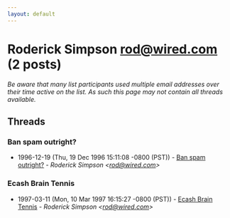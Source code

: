 ```yaml
---
layout: default
---
```


# Roderick Simpson <rod@wired.com> (2 posts)

_Be aware that many list participants used multiple email addresses over their time active on the list. As such this page may not contain all threads available._

## Threads

### Ban spam outright?
+ 1996-12-19 (Thu, 19 Dec 1996 15:11:08 -0800 (PST)) - [Ban spam outright?](/archive/1996/12/0f7255ae8292e360d5046a01148d8981f1b07cadce9b60415ae4341326a09d65) - _Roderick Simpson \<rod@wired.com\>_

### Ecash Brain Tennis
+ 1997-03-11 (Mon, 10 Mar 1997 16:15:27 -0800 (PST)) - [Ecash Brain Tennis](/archive/1997/03/bd66285f8a0cb016e14bf219678fe957535a15a30262fcd912b5363492a654b7) - _Roderick Simpson \<rod@wired.com\>_

